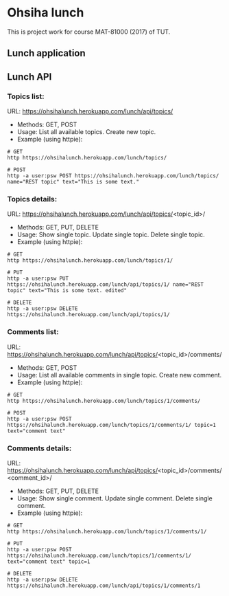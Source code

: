 # Ohsiha lunch
This is project work for course MAT-81000 (2017) of TUT.
 
## Lunch application


## Lunch API
### Topics list:
URL: https://ohsihalunch.herokuapp.com/lunch/api/topics/
* Methods: GET, POST
* Usage: List all available topics. Create new topic.
* Example (using httpie):
```shell
# GET
http https://ohsihalunch.herokuapp.com/lunch/topics/

# POST
http -a user:psw POST https://ohsihalunch.herokuapp.com/lunch/topics/ name="REST topic" text="This is some text."
```

### Topics details:
URL: https://ohsihalunch.herokuapp.com/lunch/api/topics/<topic_id>/
* Methods: GET, PUT, DELETE
* Usage: Show single topic. Update single topic. Delete single topic.
* Example (using httpie):
```shell
# GET
http https://ohsihalunch.herokuapp.com/lunch/topics/1/

# PUT
http -a user:psw PUT https://ohsihalunch.herokuapp.com/lunch/api/topics/1/ name="REST topic" text="This is some text. edited"

# DELETE
http -a user:psw DELETE https://ohsihalunch.herokuapp.com/lunch/api/topics/1/
```

### Comments list:
URL: https://ohsihalunch.herokuapp.com/lunch/api/topics/<topic_id>/comments/
* Methods: GET, POST
* Usage: List all available comments in single topic. Create new comment.
* Example (using httpie):
```shell
# GET
http https://ohsihalunch.herokuapp.com/lunch/topics/1/comments/

# POST
http -a user:psw POST https://ohsihalunch.herokuapp.com/lunch/topics/1/comments/1/ topic=1 text="comment text"
```

### Comments details:
URL: https://ohsihalunch.herokuapp.com/lunch/api/topics/<topic_id>/comments/<comment_id>/
* Methods: GET, PUT, DELETE
* Usage: Show single comment. Update single comment. Delete single comment.
* Example (using httpie):
```shell
# GET
http https://ohsihalunch.herokuapp.com/lunch/topics/1/comments/1/

# PUT
http -a user:psw POST https://ohsihalunch.herokuapp.com/lunch/topics/1/comments/1/ text="comment text" topic=1

# DELETE
http -a user:psw DELETE https://ohsihalunch.herokuapp.com/lunch/api/topics/1/comments/1
```
